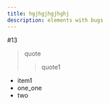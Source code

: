 ```yaml
---
title: hgjhgjhgjhghj
description: elements with bugs
---
```


#13

> quote
>> quote1

- item1
 - one_one
 - two
